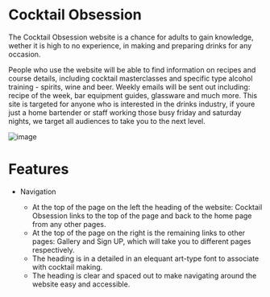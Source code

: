 # Cocktail Obsession

The Cocktail Obsession website is a chance for adults to gain knowledge, wether it is high to no experience, in making and preparing drinks for any occasion.

People who use the website will be able to find information on recipes and course details, including cocktail masterclasses and specific type alcohol training - spirits, wine and beer. Weekly emails will be sent out including: recipe of the week, bar equipment guides, glassware and much more. This site is targeted for anyone who is interested in the drinks industry, if youre just a home bartender or staff working those busy friday and saturday nights, we target all audiences to take you to the next level.

![image](https://github.com/tobycoleman3/cocktail-obsession/assets/160591772/d6f993fc-53f4-4a54-b3a5-a3ed7e35e46d)

# Features

- Navigation

  - At the top of the page on the left the heading of the website: Cocktail Obsession links to the top of the page and back to the home page from any other pages.
  - At the top of the page on the right is the remaining links to other pages: Gallery and Sign UP, which will take you to different pages respectively.
  - The heading is in a detailed in an elequant art-type font to associate with cocktail making.
  - The heading is clear and spaced out to make navigating around the website easy and accessible.

